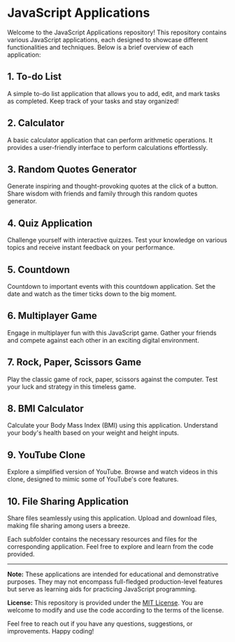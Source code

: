 # JavaScript Applications

Welcome to the JavaScript Applications repository! This repository contains various JavaScript applications, each designed to showcase different functionalities and techniques. Below is a brief overview of each application:

## 1. To-do List
A simple to-do list application that allows you to add, edit, and mark tasks as completed. Keep track of your tasks and stay organized!

## 2. Calculator
A basic calculator application that can perform arithmetic operations. It provides a user-friendly interface to perform calculations effortlessly.

## 3. Random Quotes Generator
Generate inspiring and thought-provoking quotes at the click of a button. Share wisdom with friends and family through this random quotes generator.

## 4. Quiz Application
Challenge yourself with interactive quizzes. Test your knowledge on various topics and receive instant feedback on your performance.

## 5. Countdown
Countdown to important events with this countdown application. Set the date and watch as the timer ticks down to the big moment.

## 6. Multiplayer Game
Engage in multiplayer fun with this JavaScript game. Gather your friends and compete against each other in an exciting digital environment.

## 7. Rock, Paper, Scissors Game
Play the classic game of rock, paper, scissors against the computer. Test your luck and strategy in this timeless game.

## 8. BMI Calculator
Calculate your Body Mass Index (BMI) using this application. Understand your body's health based on your weight and height inputs.

## 9. YouTube Clone
Explore a simplified version of YouTube. Browse and watch videos in this clone, designed to mimic some of YouTube's core features.

## 10. File Sharing Application
Share files seamlessly using this application. Upload and download files, making file sharing among users a breeze.

Each subfolder contains the necessary resources and files for the corresponding application. Feel free to explore and learn from the code provided.

---

**Note:** These applications are intended for educational and demonstrative purposes. They may not encompass full-fledged production-level features but serve as learning aids for practicing JavaScript programming.

**License:** This repository is provided under the [MIT License](LICENSE). You are welcome to modify and use the code according to the terms of the license.

Feel free to reach out if you have any questions, suggestions, or improvements. Happy coding!

